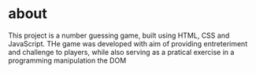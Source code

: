 # about
This project is a number guessing game, built using HTML, CSS and JavaScript. THe game was developed with aim of providing entreteriment and challenge to players, while also serving as a pratical exercise in a programming manipulation the DOM

